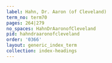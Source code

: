 ```yaml
---
label: Hahn, Dr. Aaron (of Cleveland)
term_no: term70
pages: 264|279
no_spaces: HahnDrAaronofCleveland
pid: hahndraaronofcleveland
order: '0366'
layout: generic_index_term
collection: index-headings
---
```

